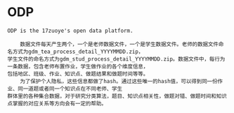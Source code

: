 # ODP
    ODP is the 17zuoye's open data platform.
  
        数据文件每天产生两个，一个是老师数据文件，一个是学生数据文件。老师的数据文件命名方式为gdm_tea_process_detail_YYYYMMDD.zip，
    学生文件的命名方式为gdm_stud_process_detail_YYYYMMDD.zip。数据文件中，每行为一条数据，包含老师布置作业，学生做作业的各个维度信息，
    包括地区、班级、作业、知识点、做题结果和做题时间等等。 
        为了保护个人隐私，这些信息都做了hash。通过这些唯一的hash值，可以得到同一份作业、同一道题或者同一个知识点在不同老师、学生
    群体里的各种集合数据，对于研究分类算法，题目、知识点相关性，做题对错、做题时间和知识点掌握的对应关系等方向会有一定的帮助。
    
    
    
    
  
